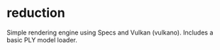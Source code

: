 # reduction
Simple rendering engine using Specs and Vulkan (vulkano). Includes a basic PLY model loader.
